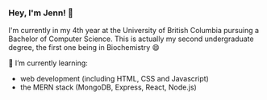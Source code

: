 ### Hey, I'm Jenn! 👋

I'm currently in my 4th year at the University of British Columbia pursuing a Bachelor of Computer Science. This is actually my second undergraduate degree, the first one being in Biochemistry 😄

🌱 I’m currently learning:
- web development (including HTML, CSS and Javascript)
- the MERN stack (MongoDB, Express, React, Node.js)




<!--
**jwong105/jwong105** is a ✨ _special_ ✨ repository because its `README.md` (this file) appears on your GitHub profile.

Here are some ideas to get you started:

- 🔭 I’m currently working on ...
- 🌱 I’m currently learning ...
- 👯 I’m looking to collaborate on ...
- 🤔 I’m looking for help with ...
- 💬 Ask me about ...
- 📫 How to reach me: ...
- 😄 Pronouns: ...
- ⚡ Fun fact: ...
-->

